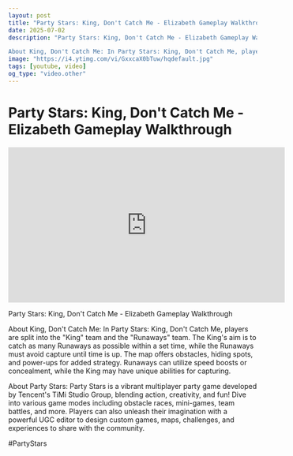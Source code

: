 ```yaml
---
layout: post
title: "Party Stars: King, Don't Catch Me - Elizabeth Gameplay Walkthrough"
date: 2025-07-02
description: "Party Stars: King, Don't Catch Me - Elizabeth Gameplay Walkthrough

About King, Don't Catch Me: In Party Stars: King, Don't Catch Me, players are split ..."
image: "https://i4.ytimg.com/vi/GxxcaX0bTuw/hqdefault.jpg"
tags: [youtube, video]
og_type: "video.other"
---
```


<script type="application/ld+json">
{
  "@context": "http://schema.org",
  "@type": "VideoObject",
  "name": "Party Stars: King, Don't Catch Me - Elizabeth Gameplay Walkthrough",
  "description": "Party Stars: King, Don't Catch Me - Elizabeth Gameplay Walkthrough\n\nAbout King, Don't Catch Me: In Party Stars: King, Don't Catch Me, players are split into the \\\"King\\\" team and the \\\"Runaways\\\" team. The King's aim is to catch as many Runaways as possible within a set time, while the Runaways must avoid capture until time is up. The map offers obstacles, hiding spots, and power-ups for added strategy. Runaways can utilize speed boosts or concealment, while the King may have unique abilities for capturing.\n\nAbout Party Stars: Party Stars is a vibrant multiplayer party game developed by Tencent's TiMi Studio Group, blending action, creativity, and fun! Dive into various game modes including obstacle races, mini-games, team battles, and more. Players can also unleash their imagination with a powerful UGC editor to design custom games, maps, challenges, and experiences to share with the community.\n\n#PartyStars",
  "thumbnailUrl": "https://i4.ytimg.com/vi/GxxcaX0bTuw/hqdefault.jpg",
  "uploadDate": "2025-07-02T12:00:36",
  "embedUrl": "https://www.youtube.com/embed/GxxcaX0bTuw",
  "publisher": {
    "@type": "Person",
    "name": "Celo Zaga"
  },
  "mainEntityOfPage": {
    "@type": "WebPage",
    "@id": "https://celozaga.github.io/2025/07/02/party-stars:-king,-don't-catch-me---elizabeth-gameplay-walkthrough-GxxcaX0bTuw.html"
  },
  "duration": "PT0M0S"
}
</script>

<script type="application/ld+json">
{
  "@context": "http://schema.org",
  "@type": "BlogPosting",
  "headline": "Party Stars: King, Don't Catch Me - Elizabeth Gameplay Walkthrough",
  "image": "https://i4.ytimg.com/vi/GxxcaX0bTuw/hqdefault.jpg",
  "publisher": {
    "@type": "Person",
    "name": "Celo Zaga"
  },
  "url": "https://celozaga.github.io/2025/07/02/party-stars:-king,-don't-catch-me---elizabeth-gameplay-walkthrough-GxxcaX0bTuw.html",
  "datePublished": "2025-07-02T12:00:36",
  "dateCreated": "2025-07-02T12:00:36",
  "dateModified": "2025-07-02T12:00:36",
  "description": "Party Stars: King, Don't Catch Me - Elizabeth Gameplay Walkthrough\n\nAbout King, Don't Catch Me: In Party Stars: King, Don't Catch Me, players are split ...",
  "author": {
    "@type": "Person",
    "name": "Celo Zaga"
  },
  "mainEntityOfPage": {
    "@type": "WebPage",
    "@id": "https://celozaga.github.io/2025/07/02/party-stars:-king,-don't-catch-me---elizabeth-gameplay-walkthrough-GxxcaX0bTuw.html"
  }
}
</script>

<h1 class="youtube-post-title">Party Stars: King, Don't Catch Me - Elizabeth Gameplay Walkthrough</h1>

<iframe width="560" height="315" src="https://www.youtube.com/embed/GxxcaX0bTuw" class="youtube-post-embed" frameborder="0" allowfullscreen></iframe>

<p class="youtube-post-description">Party Stars: King, Don't Catch Me - Elizabeth Gameplay Walkthrough

About King, Don't Catch Me: In Party Stars: King, Don't Catch Me, players are split into the "King" team and the "Runaways" team. The King's aim is to catch as many Runaways as possible within a set time, while the Runaways must avoid capture until time is up. The map offers obstacles, hiding spots, and power-ups for added strategy. Runaways can utilize speed boosts or concealment, while the King may have unique abilities for capturing.

About Party Stars: Party Stars is a vibrant multiplayer party game developed by Tencent's TiMi Studio Group, blending action, creativity, and fun! Dive into various game modes including obstacle races, mini-games, team battles, and more. Players can also unleash their imagination with a powerful UGC editor to design custom games, maps, challenges, and experiences to share with the community.

#PartyStars</p>
